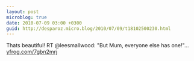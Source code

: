 ```yaml
---
layout: post
microblog: true
date: 2010-07-09 03:00 +0300
guid: http://desparoz.micro.blog/2010/07/09/t18102500230.html
---
```

Thats beautiful! RT @leesmallwood: "But Mum, everyone else has one!"... [yfrog.com/7gbn2mrj](http://yfrog.com/7gbn2mrj)
